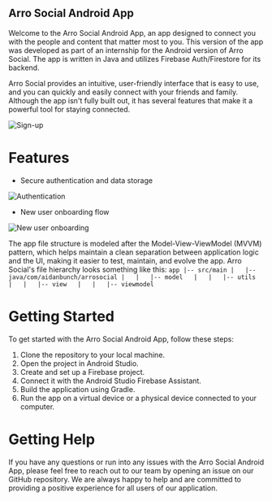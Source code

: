 ## Arro Social Android App
Welcome to the Arro Social Android App, an app designed to connect you with the people and content that matter most to you. This version of the app was developed as part of an internship for the Android version of Arro Social. The app is written in Java and utilizes Firebase Auth/Firestore for its backend.

Arro Social provides an intuitive, user-friendly interface that is easy to use, and you can quickly and easily connect with your friends and family. Although the app isn't fully built out, it has several features that make it a powerful tool for staying connected.

![Sign-up](signup.png)

# Features
- Secure authentication and data storage

![Authentication](auth.png)

- New user onboarding flow

![New user onboarding](onboarding.png)

The app file structure is modeled after the Model-View-ViewModel (MVVM) pattern, which helps maintain a clean separation between application logic and the UI, making it easier to test, maintain, and evolve the app. Arro Social's file hierarchy looks something like this:
`app
|-- src/main
|   |-- java/com/aidanbunch/arrosocial
|   |   |-- model  
|   |   |-- utils 
|   |   |-- view  
|   |   |-- viewmodel`

# Getting Started
To get started with the Arro Social Android App, follow these steps:

1. Clone the repository to your local machine.
2. Open the project in Android Studio.
3. Create and set up a Firebase project.
4. Connect it with the Android Studio Firebase Assistant.
5. Build the application using Gradle.
6. Run the app on a virtual device or a physical device connected to your computer.

# Getting Help
If you have any questions or run into any issues with the Arro Social Android App, please feel free to reach out to our team by opening an issue on our GitHub repository. We are always happy to help and are committed to providing a positive experience for all users of our application.